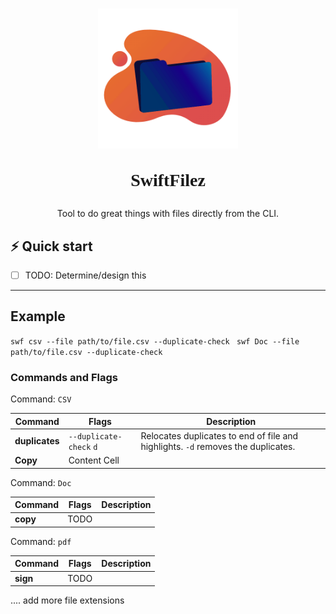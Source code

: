 <h1 align="center">
  <img alt="cgapp logo" src="/assets/file.gif" width="224px"/><br/>
   <p style="font-family: Verdana;"> SwiftFilez </p>
</h1>

<p align="center">Tool to do great things with files directly from the CLI.</p>


## ⚡️ Quick start

- [ ] TODO: Determine/design this 

---

## Example

`swf csv --file path/to/file.csv --duplicate-check `
`swf Doc --file path/to/file.csv --duplicate-check `

### Commands and Flags

Command: `CSV`

Command  | Flags | Description
------------- | ------------- | -------------
**duplicates** | `--duplicate-check` `d` | Relocates duplicates to end of file and highlights. `-d` removes the duplicates.  
**Copy**  | Content Cell


Command: `Doc`

Command  | Flags | Description
------------- | ------------- | ------------- 
**copy**  | TODO


Command: `pdf`

Command  | Flags | Description
------------- | ------------- | ------------- 
**sign**  | TODO


.... add more file extensions